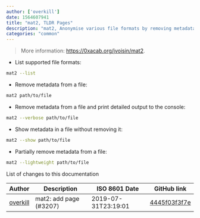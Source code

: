 ```yaml
---
author: ['overkill']
date: 1564607941
title: "mat2, TLDR Pages"
description: "mat2, Anonymise various file formats by removing metadata."
categories: "common"
---
```

> More information: <https://0xacab.org/jvoisin/mat2>.

- List supported file formats:

```bash
mat2 --list
```

- Remove metadata from a file:

```bash
mat2 path/to/file
```

- Remove metadata from a file and print detailed output to the console:

```bash
mat2 --verbose path/to/file
```

- Show metadata in a file without removing it:

```bash
mat2 --show path/to/file
```

- Partially remove metadata from a file:

```bash
mat2 --lightweight path/to/file
```
List of changes to this documentation


Author | Description | ISO 8601 Date | GitHub link
------|-----|-----|-----
[overkill](mailto:22098433+0verk1ll@users.noreply.github.com) | mat2: add page (#3207) | 2019-07-31T23:19:01 | [4445f03f3f7e](https://github.com/tldr-pages/tldr/commit/4445f03f3f7e0b1d5761bca44e6658d2f00b3579)


